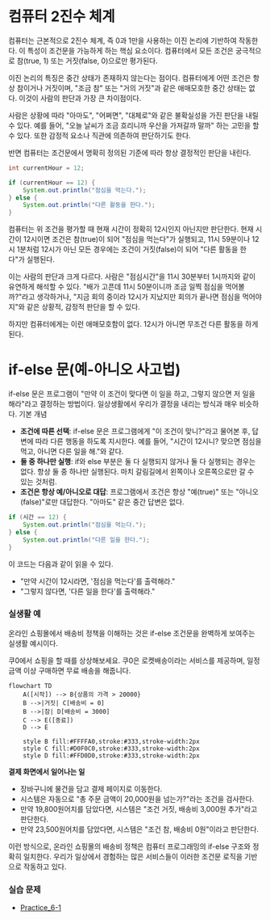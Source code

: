 
# 컴퓨터 2진수 체계

컴퓨터는 근본적으로 2진수 체계, 즉 0과 1만을 사용하는 이진 논리에 기반하여 작동한다. 이 특성이 조건문을 가능하게 하는 핵심 요소이다. 컴퓨터에서 모든 조건은 궁극적으로 참(true, 1) 또는 거짓(false, 0)으로만 평가된다.

이진 논리의 특징은 중간 상태가 존재하지 않는다는 점이다. 컴퓨터에게 어떤 조건은 항상 참이거나 거짓이며, "조금 참" 또는 "거의 거짓"과 같은 애매모호한 중간 상태는 없다. 이것이 사람의 판단과 가장 큰 차이점이다.

사람은 상황에 따라 "아마도", "어쩌면", "대체로"와 같은 불확실성을 가진 판단을 내릴 수 있다. 예를 들어, "오늘 날씨가 조금 흐리니까 우산을 가져갈까 말까" 하는 고민을 할 수 있다. 또한 감정적 요소나 직관에 의존하여 판단하기도 한다.

반면 컴퓨터는 조건문에서 명확히 정의된 기준에 따라 항상 결정적인 판단을 내린다.

```java
int currentHour = 12;

if (currentHour == 12) {
    System.out.println("점심을 먹는다.");
} else {
    System.out.println("다른 활동을 한다.");
}
```

컴퓨터는 위 조건을 평가할 때 현재 시간이 정확히 12시인지 아닌지만 판단한다. 현재 시간이 12시이면 조건은 참(true)이 되어 "점심을 먹는다"가 실행되고, 11시 59분이나 12시 1분처럼 12시가 아닌 모든 경우에는 조건이 거짓(false)이 되어 "다른 활동을 한다"가 실행된다.

이는 사람의 판단과 크게 다르다. 사람은 "점심시간"을 11시 30분부터 1시까지와 같이 유연하게 해석할 수 있다. "배가 고픈데 11시 50분이니까 조금 일찍 점심을 먹어볼까?"라고 생각하거나, "지금 회의 중이라 12시가 지났지만 회의가 끝나면 점심을 먹어야지"와 같은 상황적, 감정적 판단을 할 수 있다.

하지만 컴퓨터에게는 이런 애매모호함이 없다. 12시가 아니면 무조건 다른 활동을 하게 된다.


# if-else 문(예-아니오 사고법)

if-else 문은 프로그램이 "만약 이 조건이 맞다면 이 일을 하고, 그렇지 않으면 저 일을 해라"라고 결정하는 방법이다. 일상생활에서 우리가 결정을 내리는 방식과 매우 비슷하다.
기본 개념

- **조건에 따른 선택**: if-else 문은 프로그램에게 "이 조건이 맞니?"라고 물어본 후, 답변에 따라 다른 행동을 하도록 지시한다. 예를 들어, "시간이 12시니? 맞으면 점심을 먹고, 아니면 다른 일을 해."와 같다.
- **둘 중 하나만 실행**: if와 else 부분은 둘 다 실행되지 않거나 둘 다 실행되는 경우는 없다. 항상 둘 중 하나만 실행된다. 마치 갈림길에서 왼쪽이나 오른쪽으로만 갈 수 있는 것처럼.
- **조건은 항상 예/아니오로 대답**: 프로그램에서 조건은 항상 "예(true)" 또는 "아니오(false)"로만 대답한다. "아마도" 같은 중간 답변은 없다.

```java
if (시간 == 12) {
    System.out.println("점심을 먹는다.");
} else {
    System.out.println("다른 일을 한다.");
}
```

이 코드는 다음과 같이 읽을 수 있다.
- "만약 시간이 12시라면, '점심을 먹는다'를 출력해라."
- "그렇지 않다면, '다른 일을 한다'를 출력해라."


### 실생활 예

온라인 쇼핑몰에서 배송비 정책을 이해하는 것은 if-else 조건문을 완벽하게 보여주는 실생활 예시이다.

쿠0에서 쇼핑을 할 때를 상상해보세요. 쿠0은 로켓배송이라는 서비스를 제공하며, 일정 금액 이상 구매하면 무료 배송을 해줍니다.

```mermaid
flowchart TD
    A([시작]) --> B{상품의 가격 > 20000}
    B -->|거짓| C[배송비 = 0]
    B -->|참| D[배송비 = 3000]
    C --> E([종료])
    D --> E
    
    style B fill:#FFFFA0,stroke:#333,stroke-width:2px
    style C fill:#D0F0C0,stroke:#333,stroke-width:2px
    style D fill:#FFD0D0,stroke:#333,stroke-width:2px
```


**결제 화면에서 일어나는 일**

- 장바구니에 물건을 담고 결제 페이지로 이동한다.
- 시스템은 자동으로 "총 주문 금액이 20,000원을 넘는가?"라는 조건을 검사한다.
- 만약 19,800원어치를 담았다면, 시스템은 "조건 거짓, 배송비 3,000원 추가"라고 판단한다.
- 만약 23,500원어치를 담았다면, 시스템은 "조건 참, 배송비 0원"이라고 판단한다.

이런 방식으로, 온라인 쇼핑몰의 배송비 정책은 컴퓨터 프로그래밍의 if-else 구조와 정확히 일치한다. 우리가 일상에서 경험하는 많은 서비스들이 이러한 조건문 로직을 기반으로 작동하고 있다.


### 실습 문제

- [Practice_6-1](../Week_06/practice/Practice_6-1.md)
